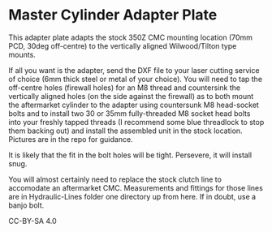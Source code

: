 # Master Cylinder Adapter Plate
This adapter plate adapts the stock 350Z CMC mounting location (70mm PCD, 30deg off-centre) to the vertically aligned Wilwood/Tilton type mounts.

If all you want is the adapter, send the DXF file to your laser cutting service of choice (6mm thick steel or metal of your choice).  You will need to tap the off-centre holes (firewall holes) for an M8 thread and countersink the vertically aligned holes (on the side against the firewall) as to both mount the aftermarket cylinder to the adapter using countersunk M8 head-socket bolts and to install two 30 or 35mm fully-threaded M8 socket head bolts into your freshly tapped threads (I recommend some blue threadlock to stop them backing out) and install the assembled unit in the stock location.  Pictures are in the repo for guidance.

It is likely that the fit in the bolt holes will be tight.  Persevere, it will install snug.

You will almost certainly need to replace the stock clutch line to accomodate an aftermarket CMC.  Measurements and fittings for those lines are in Hydraulic-Lines folder one directory up from here.  If in doubt, use a banjo bolt.

CC-BY-SA 4.0